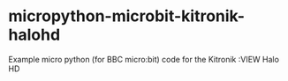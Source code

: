 # micropython-microbit-kitronik-halohd
Example micro python (for BBC micro:bit) code for the Kitronik :VIEW Halo HD
